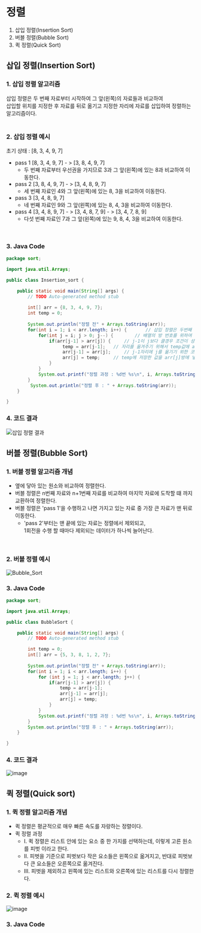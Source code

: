 # 정렬
1. 삽입 정렬(Insertion Sort)
2. 버블 정렬(Bubble Sort)
3. 퀵 정렬(Quick Sort)

## 삽입 정렬(Insertion Sort)


### 1. 삽입 정렬 알고리즘 
삽입 정렬은 두 번째 자료부터 시작하여 그 앞(왼쪽)의 자료들과 비교하여<br/>
삽입할 위치를 지정한 후 자료를 뒤로 옮기고 지정한 자리에 자료를 삽입하여 정렬하는 알고리즘이다.
<br/><br/>

### 2. 삽입 정렬 예시
초기 상태 : [8, 3, 4, 9, 7]
* pass 1 [8, 3, 4, 9, 7] - > [3, 8, 4, 9, 7]
  * 두 번째 자료부터 우선권을 가지므로 3과 그 앞(왼쪽)에 있는 8과 비교하여 이동한다.
* pass 2 [3, 8, 4, 9, 7] - > [3, 4, 8, 9, 7]
  * 세 번째 자료인 4와 그 앞(왼쪽)에 있는 8, 3을 비교하여 이동한다.
* pass 3 [3, 4, 8, 9, 7] 
  * 네 번째 자료인 9와 그 앞(왼쪽)에 있는 8, 4, 3을 비교하여 이동한다.
* pass 4 [3, 4, 8, 9, 7] - > [3, 4, 8, 7, 9] - > [3, 4, 7, 8, 9]
  * 다섯 번째 자료인 7과 그 앞(왼쪽)에 있는 9, 8, 4, 3을 비교하여 이동한다.
<br/>

### 3. Java Code
```java
package sort;

import java.util.Arrays;

public class Insertion_sort {

	public static void main(String[] args) {
		// TODO Auto-generated method stub
		
		int[] arr = {8, 3, 4, 9, 7};
		int temp = 0;
		
		System.out.println("정렬 전" + Arrays.toString(arr));
		for(int i = 1; i < arr.length; i++) { 		// 삽입 정렬은 두번째 자리부터 시작하기 때문에 i를 1로 지정
			for(int j = i; j > 0; j--) {  		// 배열의 방 번호를 위하여 만듦
				if(arr[j-1] > arr[j]) { 	// j-1이 j보다 클경우 조건이 성립하게 만듦
					 temp = arr[j-1]; 	// 자리를 옮겨주기 위해서 temp값에 arr[j-1]을 저장
				     arr[j-1] = arr[j];		// j-1자리에 j를 옮기기 위한 코드
				     arr[j] = temp;		// temp에 저장한 값을 arr[j]방에 넣
				}
			}
			System.out.printf("정렬 과정 : %d번 %s\n", i, Arrays.toString(arr));
		}
		 System.out.println("정렬 후 : " + Arrays.toString(arr));
	}

}

```

### 4. 코드 결과
![삽입 정렬 결과](https://user-images.githubusercontent.com/107795830/223327355-7d489836-065f-42dc-84ca-9ec968c1b18c.png)

## 버블 정렬(Bubble Sort)

### 1. 버블 정렬 알고리즘 개념
* 옆에 닿아 있는 원소와 비교하여 정렬한다.
* 버블 정렬은 n번째 자료와 n+1번째 자료를 비교하여 마지막 자료에 도착할 떄 까지 교환하여 정렬한다.
* 버블 정렬은 'pass 1'을 수행하고 나면 가지고 있는 자료 중 가장 큰 자료가 맨 뒤로 이동한다.
   * 'pass 2'부터는 맨 끝에 있는 자료는 정렬에서 제외되고, <br/>1회전을 수행 할 때마다 제외되는 데이터가 하나씩 늘어난다.
<br/>

### 2. 버블 정렬 예시
![Bubble_Sort](https://user-images.githubusercontent.com/107795830/223307683-99ffbdbc-a419-46bb-a5c0-8c62d1e943a5.png)
<br/>

### 3. Java Code
```java
package sort;

import java.util.Arrays;

public class BubbleSort {

	public static void main(String[] args) {
		// TODO Auto-generated method stub

		int temp = 0;
		int[] arr = {5, 3, 8, 1, 2, 7};
		
		System.out.println("정렬 전" + Arrays.toString(arr));
		for(int i = 1; i < arr.length; i++) {
			for (int j = 1; j < arr.length; j++) {
				if(arr[j-1] > arr[j]) {
					temp = arr[j-1];
					arr[j-1] = arr[j];
					arr[j] = temp;
				}
			}
			System.out.printf("정렬 과정 : %d번 %s\n", i, Arrays.toString(arr));
		}
		System.out.println("정렬 후 : " + Arrays.toString(arr));
	}

}

```
### 4. 코드 결과
![image](https://user-images.githubusercontent.com/107795830/223332997-714efe27-232f-4480-b506-2cdc0aa31e8c.png)

## 퀵 정렬(Quick sort)

### 1. 퀵 정렬 알고리즘 개념
* 퀵 정렬은 평균적으로 매우 빠른 속도를 자랑하는 정렬이다.
* 퀵 정렬 과정
   *   I. 퀵 정렬은 리스트 안에 있는 요소 중 한 가지를 선택하는데, 이렇게 고른 원소를 피벗 이라고 한다.
   *  II. 피벗을 기준으로 피벗보다 작은 요소들은 왼쪽으로 옮겨지고, 반대로 피벗보다 큰 요소들은 오른쪽으로 옮겨진다.
   * III. 피벗을 제외하고 왼쪽에 있는 리스트와 오른쪽에 있는 리스트를 다시 정렬한다. 
### 2. 퀵 정렬 예시
![image](https://user-images.githubusercontent.com/107795830/223459387-5329fef6-8743-4633-bced-2b581e8888aa.png)

### 3. Java Code
```java
```
